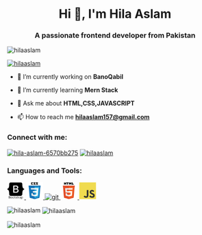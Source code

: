 <h1 align="center">Hi 👋, I'm Hila Aslam</h1>
<h3 align="center">A passionate frontend developer from Pakistan</h3>

<p align="left"> <img src="https://komarev.com/ghpvc/?username=hilaaslam&label=Profile%20views&color=0e75b6&style=flat" alt="hilaaslam" /> </p>

<p align="left"> <a href="https://github.com/ryo-ma/github-profile-trophy"><img src="https://github-profile-trophy.vercel.app/?username=hilaaslam" alt="hilaaslam" /></a> </p>

- 🔭 I’m currently working on **BanoQabil**

- 🌱 I’m currently learning **Mern Stack**

- 💬 Ask me about **HTML,CSS,JAVASCRIPT**

- 📫 How to reach me **hilaaslam157@gmail.com**

<h3 align="left">Connect with me:</h3>
<p align="left">
<a href="https://linkedin.com/in/hila-aslam-6570bb275" target="blank"><img align="center" src="https://raw.githubusercontent.com/rahuldkjain/github-profile-readme-generator/master/src/images/icons/Social/linked-in-alt.svg" alt="hila-aslam-6570bb275" height="30" width="40" /></a>
<a href="https://instagram.com/hilaaslam" target="blank"><img align="center" src="https://raw.githubusercontent.com/rahuldkjain/github-profile-readme-generator/master/src/images/icons/Social/instagram.svg" alt="hilaaslam" height="30" width="40" /></a>
</p>

<h3 align="left">Languages and Tools:</h3>
<p align="left"> <a href="https://getbootstrap.com" target="_blank" rel="noreferrer"> <img src="https://raw.githubusercontent.com/devicons/devicon/master/icons/bootstrap/bootstrap-plain-wordmark.svg" alt="bootstrap" width="40" height="40"/> </a> <a href="https://www.w3schools.com/css/" target="_blank" rel="noreferrer"> <img src="https://raw.githubusercontent.com/devicons/devicon/master/icons/css3/css3-original-wordmark.svg" alt="css3" width="40" height="40"/> </a> <a href="https://git-scm.com/" target="_blank" rel="noreferrer"> <img src="https://www.vectorlogo.zone/logos/git-scm/git-scm-icon.svg" alt="git" width="40" height="40"/> </a> <a href="https://www.w3.org/html/" target="_blank" rel="noreferrer"> <img src="https://raw.githubusercontent.com/devicons/devicon/master/icons/html5/html5-original-wordmark.svg" alt="html5" width="40" height="40"/> </a> <a href="https://developer.mozilla.org/en-US/docs/Web/JavaScript" target="_blank" rel="noreferrer"> <img src="https://raw.githubusercontent.com/devicons/devicon/master/icons/javascript/javascript-original.svg" alt="javascript" width="40" height="40"/> </a> </p>

<p><img align="left" src="https://github-readme-stats.vercel.app/api/top-langs?username=hilaaslam&show_icons=true&locale=en&layout=compact" alt="hilaaslam" /></p>

<p>&nbsp;<img align="center" src="https://github-readme-stats.vercel.app/api?username=hilaaslam&show_icons=true&locale=en" alt="hilaaslam" /></p>

<p><img align="center" src="https://github-readme-streak-stats.herokuapp.com/?user=hilaaslam&" alt="hilaaslam" /></p>

